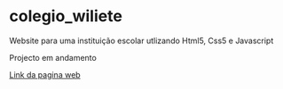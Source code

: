 # colegio_wiliete
 Website para uma instituição escolar utlizando Html5, Css5 e Javascript



Projecto em andamento 

<a href="https://carlossoares123.github.io/colegio_wiliete"> Link da pagina web </a>
